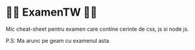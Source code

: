 # 👩‍💻 ExamenTW 👩‍💻
Mic cheat-sheet pentru examen care contine cerinte de css, js si node js.

P.S: Ma arunc pe geam cu examenul asta
